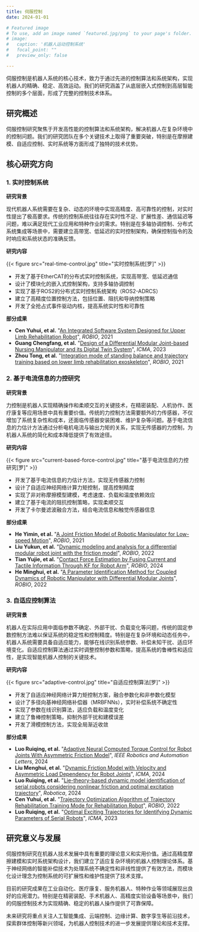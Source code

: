 ```yaml
---
title: 伺服控制
date: 2024-01-01

# Featured image
# To use, add an image named `featured.jpg/png` to your page's folder. 
# image:
#   caption: '机器人运动控制系统'
#   focal_point: ""
#   preview_only: false

---
```


伺服控制是机器人系统的核心技术，致力于通过先进的控制算法和系统架构，实现机器人的精确、稳定、高效运动。我们的研究涵盖了从底层嵌入式控制到高层智能控制的多个层面，形成了完整的控制技术体系。

<!--more-->

## 研究概述

伺服控制研究聚焦于开发高性能的控制算法和系统架构，解决机器人在复杂环境中的控制问题。我们的研究团队在多个关键技术上取得了重要突破，特别是在摩擦建模、自适应控制、实时系统等方面形成了独特的技术优势。

## 核心研究方向

### 1. 实时控制系统

**研究背景**

现代机器人系统需要在复杂、动态的环境中实现高精度、高可靠性的控制，对实时性提出了极高要求。传统的控制系统往往存在实时性不足、扩展性差、通信延迟等问题，难以满足现代工业应用和特种作业的需求。特别是在多轴协调控制、分布式系统集成等场景中，需要建立高带宽、低延迟的实时控制架构，确保控制指令的及时响应和系统状态的准确反馈。

**研究内容**

{{< figure src="real-time-control.jpg" title="实时控制系统[罗]" >}}

- 开发了基于EtherCAT的分布式实时控制系统，实现高带宽、低延迟通信
- 设计了模块化的嵌入式控制架构，支持多轴协调控制
- 实现了基于ROS2的分布式实时控制系统架构（ROS2-ADRCS）
- 建立了高精度位置控制方法，包括位置、阻抗和导纳控制策略
- 开发了全抢占式事件驱动内核，提高系统实时性和可靠性

**部分成果**

- **Cen Yuhui, et al.** "[An Integrated Software System Designed for Upper Limb Rehabilitation Robot](/publication/cen2021integrated/)", *ROBIO*, 2021
- **Guang Chengfang, et al.** "[Design of a Differential Modular Joint-based Nursing Manipulator and its Digital Twin System](/publication/guang2023design/)", *ICMA*, 2023
- **Zhou Tong, et al.** "[Integration mode of standing balance and trajectory training based on lower limb rehabilitation exoskeleton](/publication/zhou2021integration/)", *ROBIO*, 2021

<!-- 实时控制系统架构图片 -->

### 2. 基于电流信息的力控研究

**研究背景**

力控制是机器人实现精确操作和柔顺交互的关键技术，在精密装配、人机协作、医疗康复等应用场景中具有重要价值。传统的力控制方法需要额外的力传感器，不仅增加了系统复杂性和成本，还面临传感器安装困难、维护复杂等问题。基于电流信息的力估计方法通过分析电机电流与输出力矩的关系，实现无传感器的力控制，为机器人系统的简化和成本降低提供了有效途径。

**研究内容**

{{< figure src="current-based-force-control.jpg" title="基于电流信息的力控研究[罗]" >}}

- 开发了基于电流信息的力估计方法，实现无传感器力控制
- 设计了自适应神经网络计算力矩控制，提高控制精度
- 实现了非对称摩擦模型建模，考虑速度、负载和温度依赖效应
- 建立了基于电流的阻抗控制策略，实现柔顺交互
- 开发了卡尔曼滤波融合方法，结合电流信息和触觉传感器信息

**部分成果**

- **He Yimin, et al.** "[A Joint Friction Model of Robotic Manipulator for Low-speed Motion](/publication/he2021joint/)", *ROBIO*, 2021
- **Liu Yukun, et al.** "[Dynamic modeling and analysis for a differential modular robot joint with the friction model](/publication/liu2022dynamic/)", *ROBIO*, 2022
- **Tian Yujie, et al.** "[Contact Force Estimation by Fusing Current and Tactile Information Through KF for Robot Arm](/publication/tian2024contact/)", *ROBIO*, 2024
- **He Minghui, et al.** "[A Parameter Identification Method for Coupled Dynamics of Robotic Manipulator with Differential Modular Joints](/publication/he2022parameter/)", *ROBIO*, 2022

<!-- 基于电流信息的力控制系统图片 -->

### 3. 自适应控制算法

**研究背景**

机器人在实际应用中面临参数不确定、外部干扰、负载变化等问题，传统的固定参数控制方法难以保证系统的稳定性和控制精度。特别是在复杂环境和动态任务中，机器人系统需要具备自适应能力，能够在线识别系统参数、补偿未知干扰、适应环境变化。自适应控制算法通过实时调整控制参数和策略，提高系统的鲁棒性和适应性，是实现智能机器人控制的关键技术。

**研究内容**

{{< figure src="adaptive-control.jpg" title="自适应控制算法[罗]" >}}

- 开发了自适应神经网络计算力矩控制方案，融合参数化和非参数化模型
- 设计了多径向基神经网络补偿器（MRBFNNs），实时补偿系统不确定性
- 实现了参数在线识别算法，适应负载和温度变化
- 建立了鲁棒控制策略，抑制外部干扰和建模误差
- 开发了滑模控制方法，实现全局渐近收敛

**部分成果**

- **Luo Ruiqing, et al.** "[Adaptive Neural Computed Torque Control for Robot Joints With Asymmetric Friction Model](/publication/luo2024adaptive/)", *IEEE Robotics and Automation Letters*, 2024
- **Liu Menghui, et al.** "[Dynamic Friction Model with Velocity and Asymmetric Load Dependency for Robot Joints](/publication/liu2024dynamic/)", *ICMA*, 2024
- **Luo Ruiqing, et al.** "[Lie-theory-based dynamic model identification of serial robots considering nonlinear friction and optimal excitation trajectory](/publication/luo2024lie/)", *Robotica*, 2024
- **Cen Yuhui, et al.** "[Trajectory Optimization Algorithm of Trajectory Rehabilitation Training Mode for Rehabilitation Robot](/publication/cen2022trajectory/)", *ROBIO*, 2022
- **Luo Ruiqing, et al.** "[Optimal Exciting Trajectories for Identifying Dynamic Parameters of Serial Robots](/publication/luo2023optimal/)", *ICMA*, 2023

<!-- 自适应控制系统图片 -->

## 研究意义与发展

伺服控制研究在机器人技术发展中具有重要的理论意义和实用价值。通过高精度摩擦建模和实时系统架构设计，我们建立了适应复杂环境的机器人控制理论体系。基于神经网络的智能补偿技术为处理系统不确定性和非线性提供了有效方法，而模块化设计理念为控制系统的可扩展性和维护性提供了技术支撑。

目前的研究成果在工业自动化、医疗康复、服务机器人、特种作业等领域展现出良好的应用潜力。特别是在精密装配、手术机器人、高精度实验设备等场景中，我们的伺服控制技术为实现精确、稳定的机器人操作提供了可靠保障。

未来研究将重点关注人工智能集成、云端控制、边缘计算、数字孪生等前沿技术，探索群体控制等新兴领域，为机器人控制技术的进一步发展提供理论和技术支撑。

